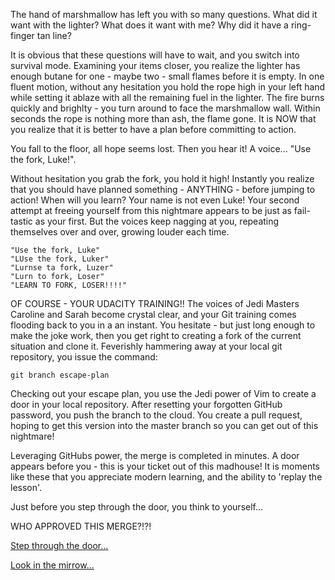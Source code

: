 The hand of marshmallow has left you with so many questions. What did it want with the lighter?
What does it want with me? Why did it have a ring-finger tan line?

It is obvious that these questions will have to wait, and you switch into survival mode. Examining your items closer,
you realize the lighter has enough butane for one - maybe two - small flames before it is empty. In one fluent motion,
without any hesitation you hold the rope high in your left hand while setting it ablaze with all the remaining fuel
in the lighter. The fire burns quickly and brighlty - you turn around to face the marshmallow wall. Within seconds the
rope is nothing more than ash, the flame gone. It is NOW that you realize that it is better to have a plan before
committing to action.

You fall to the floor, all hope seems lost. Then you hear it! A voice... "Use the fork, Luke!".

Without hesitation you grab the fork, you hold it high! Instantly you realize that you should have planned
something - ANYTHING - before jumping to action! When will you learn? Your name is not even Luke! Your second attempt
at freeing yourself from this nightmare appears to be just as fail-tastic as your first. But the voices keep nagging
at you, repeating themselves over and over, growing louder each time.

    "Use the fork, Luke"
    "LUse the fork, Luker"
    "Lurnse ta fork, Luzer"
    "Lurn to fork, Loser"
    "LEARN TO FORK, LOSER!!!!"

OF COURSE - YOUR UDACITY TRAINING!! The voices of Jedi Masters Caroline and Sarah become crystal clear,
and your Git training comes flooding back to you in a an instant. You hesitate - but just long enough to make
the joke work, then you get right to creating a fork of the current situation and clone it.
Feverishly  hammering away at your local git repository, you issue the command:

    git branch escape-plan

Checking out your escape plan, you use the Jedi power of Vim to create a door in your local repository.
After resetting your forgotten GitHub password,  you push the branch to the cloud. You create a pull request,
hoping to get this version into the master branch so you can get out of this nightmare!

Leveraging GitHubs power, the merge is completed in minutes. A door appears before you - this is your ticket out
of this madhouse! It is moments like these that you appreciate modern learning, and the ability to 'replay the lesson'.


Just before you step through the door, you think to yourself...

WHO APPROVED THIS MERGE?!?!





[Step through the door...](../marshmallow.md)

[Look in the mirrow...](../it-was-me/it-was-me.md)

